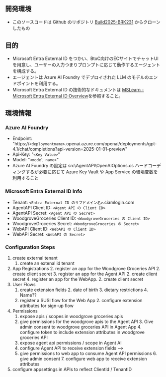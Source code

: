 ## 開発環境
- このソースコードは Github のリポジトリ [Build2025-BRK231](https://github.com/microsoft/Build25-BRK231) からクローンしたもの

## 目的
- Microsoft Entra External ID をつかい、BtoC向けのECサイトでチャットUIを用意し、ユーザーの入力つまりプロンプトに応じて動作するエージェントを構成する。
- エージェントは Azure AI Foundry でデプロイされた LLM のモデルのエンドポイントを利用する。
- Microsoft Entra External ID の技術的なドキュメントは [MSLearn - Microsoft Entra External ID Overview](https://learn.microsoft.com/ja-jp/entra/external-id/external-identities-overview)を参照すること。

## 環境情報
### Azure AI Foundry
- Endpoint: "https://`<deploymentname>`.openai.azure.com/openai/deployments/gpt-4.1/chat/completions?api-version=2025-01-01-preview"
- Api-Key: "`<Key Value>`"
- Model: "`<model name>`"
- Azure AI Foundry の設定は src\AgentAPI\OpenAIOptions.cs ハードコーディングするが必要に応じて Azure Key Vault や App Service の環境変数を利用すること

### Microsoft Entra External ID Info
- Tenant: `<Entra External ID のサブドメイン名>`.ciamlogin.com
- AgentAPI Client ID: `<Agent API の Client ID>`
- AgentAPI Secret: `<Agent API の Secret>`
- WoodgroveGroceries Client ID: `<WoodgroveGroceries の Client ID>`
- WoodgroveGroceries Secret: `<WoodgroveGroceries の Secret>`
- WebAPI Client ID: `<WebAPI の Client ID>`
- WebAPI Secret: `<WebAPI の Secret>`

### Configuration Steps
1. create external tenant
    1. create an extenal id tenant
2. App Registrations
    2. register an app for the Woodgrove Groceries API
        2. create client secret
    3. register an app for the Agent API
        2. create client secret
    4. register an app for the WebApp.
        2. create client secret
3. User Flows
    1. create extension fields
        2. date of birth
        3. dietary restrictions
        4. Name?? 
    1. register a SUSI flow for the Web App
        2. configure extension attributes for sign-up flow
4. Permissions
    1. expose apis / scopes in woodgrove groceries apis
    2. give permissions for the woodgrove apis to the Agent API
        3. Give admin consent to woodgrove groceries API in Agent App
        4. configure token to include extension attributes in woodgrove groceries API
    3. expose agent api permissions / scope in Agent AI
    4. configure Agent API to receive extension fields --> 
    5. give permissions to web app to consume Agent API permissions
        6. give admin consent 
        7. configure web app to receive extension attributes
5. configure appsettings in APIs to reflect ClientId / TenantID
